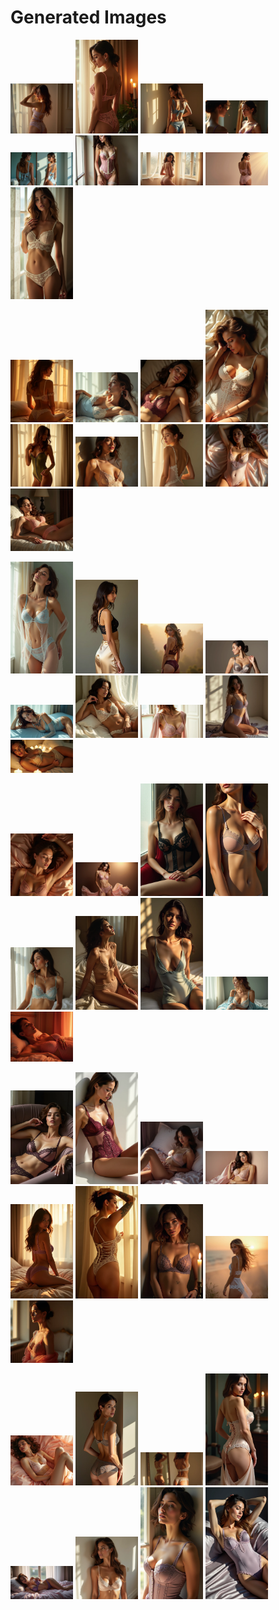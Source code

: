 # Generated Images



<img src="2025_06_19_01.png" width="100"/> <img src="2025_06_19_02.png" width="100"/> <img src="2025_06_19_03.png" width="100"/> <img src="2025_06_19_04.png" width="100"/> <img src="2025_06_19_05.png" width="100"/> <img src="2025_06_19_06.png" width="100"/> <img src="2025_06_19_07.png" width="100"/> <img src="2025_06_19_08.png" width="100"/> <img src="2025_06_19_09.png" width="100"/>

<img src="2025_06_19_10.png" width="100"/> <img src="2025_06_19_11.png" width="100"/> <img src="2025_06_19_12.png" width="100"/> <img src="2025_06_19_13.png" width="100"/> <img src="2025_06_19_14.png" width="100"/> <img src="2025_06_19_15.png" width="100"/> <img src="2025_06_19_16.png" width="100"/> <img src="2025_06_19_17.png" width="100"/> <img src="2025_06_19_18.png" width="100"/>

<img src="2025_06_19_19.png" width="100"/> <img src="2025_06_19_20.png" width="100"/> <img src="2025_06_19_21.png" width="100"/> <img src="2025_06_19_22.png" width="100"/> <img src="2025_06_19_23.png" width="100"/> <img src="2025_06_19_24.png" width="100"/> <img src="2025_06_19_25.png" width="100"/> <img src="2025_06_19_26.png" width="100"/> <img src="2025_06_19_27.png" width="100"/>

<img src="2025_06_19_28.png" width="100"/> <img src="2025_06_19_29.png" width="100"/> <img src="2025_06_19_30.png" width="100"/> <img src="2025_06_19_31.png" width="100"/> <img src="2025_06_19_32.png" width="100"/> <img src="2025_06_19_33.png" width="100"/> <img src="2025_06_19_34.png" width="100"/> <img src="2025_06_19_35.png" width="100"/> <img src="2025_06_19_36.png" width="100"/>

<img src="2025_06_19_37.png" width="100"/> <img src="2025_06_19_38.png" width="100"/> <img src="2025_06_19_39.png" width="100"/> <img src="2025_06_19_40.png" width="100"/> <img src="2025_06_19_41.png" width="100"/> <img src="2025_06_19_42.png" width="100"/> <img src="2025_06_19_43.png" width="100"/> <img src="2025_06_19_44.png" width="100"/> <img src="2025_06_19_45.png" width="100"/>

<img src="2025_06_19_46.png" width="100"/> <img src="2025_06_19_47.png" width="100"/> <img src="2025_06_19_48.png" width="100"/> <img src="2025_06_19_49.png" width="100"/> <img src="2025_06_19_50.png" width="100"/> <img src="2025_06_19_51.png" width="100"/> <img src="2025_06_19_52.png" width="100"/> <img src="2025_06_19_53.png" width="100"/>